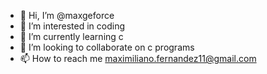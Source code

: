 - 👋 Hi, I’m @maxgeforce
- 👀 I’m interested in coding 
- 🌱 I’m currently learning c
- 💞️ I’m looking to collaborate on c programs
- 📫 How to reach me maximiliano.fernandez11@gmail.com

<!---
maxgeforce/maxgeforce is a ✨ special ✨ repository because its `README.md` (this file) appears on your GitHub profile.
You can click the Preview link to take a look at your changes.
--->

